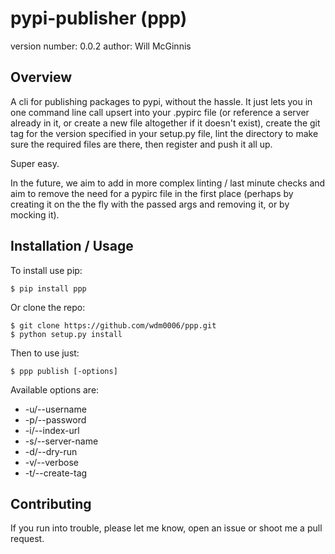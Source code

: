 pypi-publisher (ppp)
====================

version number: 0.0.2
author: Will McGinnis

Overview
--------

A cli for publishing packages to pypi, without the hassle. It just lets you in one command line call upsert into your 
.pypirc file (or reference a server already in it, or create a new file altogether if it doesn't exist), create the git
tag for the version specified in your setup.py file, lint the directory to make sure the required files are there, then 
register and push it all up.

Super easy.

In the future, we aim to add in more complex linting / last minute checks and aim to remove the need for a pypirc file 
in the first place (perhaps by creating it on the the fly with the passed args and removing it, or by mocking it).

Installation / Usage
--------------------

To install use pip:

    $ pip install ppp


Or clone the repo:

    $ git clone https://github.com/wdm0006/ppp.git
    $ python setup.py install
    
Then to use just:

    $ ppp publish [-options]

Available options are:

 * -u/--username
 * -p/--password
 * -i/--index-url
 * -s/--server-name
 * -d/--dry-run
 * -v/--verbose
 * -t/--create-tag

Contributing
------------

If you run into trouble, please let me know, open an issue or shoot me a pull request. 